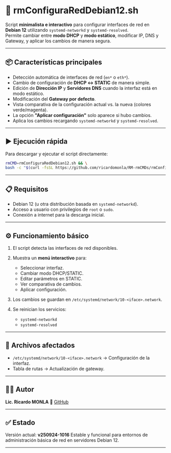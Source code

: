 # 🚀 rmConfiguraRedDebian12.sh

Script **minimalista e interactivo** para configurar interfaces de red en **Debian 12** utilizando `systemd-networkd` y `systemd-resolved`.  
Permite cambiar entre **modo DHCP** y **modo estático**, modificar IP, DNS y Gateway, y aplicar los cambios de manera segura.

---

## 📦 Características principales

- Detección automática de interfaces de red (`en*` o `eth*`).
- Cambio de configuración de **DHCP ↔ STATIC** de manera simple.
- Edición de **Dirección IP** y **Servidores DNS** cuando la interfaz está en modo estático.
- Modificación del **Gateway por defecto**.
- Vista comparativa de la configuración actual vs. la nueva (colores verde/magenta).
- La opción **"Aplicar configuración"** solo aparece si hubo cambios.
- Aplica los cambios recargando `systemd-networkd` y `systemd-resolved`.

---

## ▶️ Ejecución rápida

Para descargar y ejecutar el script directamente:

```bash
rmCMD=rmConfiguraRedDebian12.sh && \
bash -c "$(curl -fsSL https://github.com/ricardomonla/RM-rmCMDs/rmConfiguraRedDebian12/raw/refs/heads/main/${rmCMD})"
````

---

## 📋 Requisitos

* Debian 12 (u otra distribución basada en `systemd-networkd`).
* Acceso a usuario con privilegios de `root` o `sudo`.
* Conexión a internet para la descarga inicial.

---

## ⚙️ Funcionamiento básico

1. El script detecta las interfaces de red disponibles.
2. Muestra un **menú interactivo** para:

   * Seleccionar interfaz.
   * Cambiar modo DHCP/STATIC.
   * Editar parámetros en STATIC.
   * Ver comparativa de cambios.
   * Aplicar configuración.
3. Los cambios se guardan en `/etc/systemd/network/10-<iface>.network`.
4. Se reinician los servicios:

   * `systemd-networkd`
   * `systemd-resolved`

---

## 📂 Archivos afectados

* `/etc/systemd/network/10-<iface>.network` → Configuración de la interfaz.
* Tabla de rutas → Actualización de gateway.

---

## 🧑‍💻 Autor

**Lic. Ricardo MONLA**
🔗 [GitHub](https://github.com/ricardomonla)

---

## ✅ Estado

Versión actual: **v250924-1016**
Estable y funcional para entornos de administración básica de red en servidores Debian 12.

---
